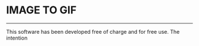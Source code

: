 # IMAGE TO GIF

---

This software has been developed free of charge and for free use.
The intention 

